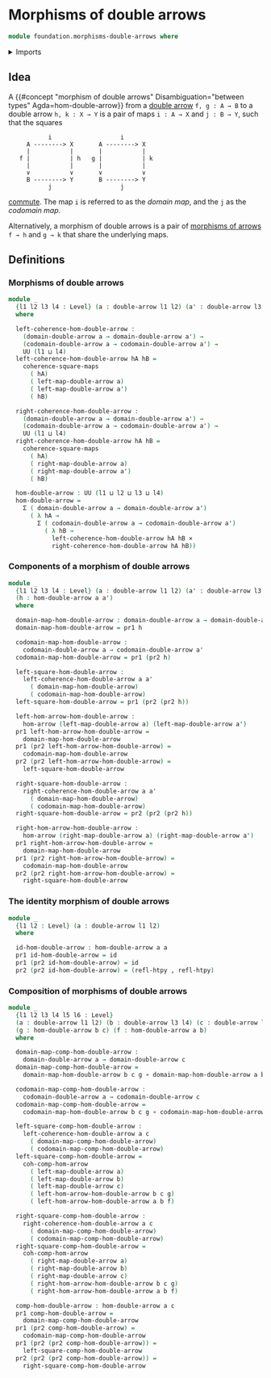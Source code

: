 # Morphisms of double arrows

```agda
module foundation.morphisms-double-arrows where
```

<details><summary>Imports</summary>

```agda
open import foundation.cartesian-product-types
open import foundation.commuting-squares-of-maps
open import foundation.dependent-pair-types
open import foundation.double-arrows
open import foundation.function-types
open import foundation.homotopies
open import foundation.morphisms-arrows
open import foundation.universe-levels
```

</details>

## Idea

A
{{#concept "morphism of double arrows" Disambiguation="between types" Agda=hom-double-arrow}}
from a [double arrow](foundation.double-arrows.md) `f, g : A → B` to a double
arrow `h, k : X → Y` is a pair of maps `i : A → X` and `j : B → Y`, such that
the squares

```text
           i                   i
     A --------> X       A --------> X
     |           |       |           |
   f |           | h   g |           | k
     |           |       |           |
     ∨           ∨       ∨           ∨
     B --------> Y       B --------> Y
           j                   j
```

[commute](foundation-core.commuting-squares-of-maps.md). The map `i` is referred
to as the _domain map_, and the `j` as the _codomain map_.

Alternatively, a morphism of double arrows is a pair of
[morphisms of arrows](foundation.morphisms-arrows.md) `f → h` and `g → k` that
share the underlying maps.

## Definitions

### Morphisms of double arrows

```agda
module _
  {l1 l2 l3 l4 : Level} (a : double-arrow l1 l2) (a' : double-arrow l3 l4)
  where

  left-coherence-hom-double-arrow :
    (domain-double-arrow a → domain-double-arrow a') →
    (codomain-double-arrow a → codomain-double-arrow a') →
    UU (l1 ⊔ l4)
  left-coherence-hom-double-arrow hA hB =
    coherence-square-maps
      ( hA)
      ( left-map-double-arrow a)
      ( left-map-double-arrow a')
      ( hB)

  right-coherence-hom-double-arrow :
    (domain-double-arrow a → domain-double-arrow a') →
    (codomain-double-arrow a → codomain-double-arrow a') →
    UU (l1 ⊔ l4)
  right-coherence-hom-double-arrow hA hB =
    coherence-square-maps
      ( hA)
      ( right-map-double-arrow a)
      ( right-map-double-arrow a')
      ( hB)

  hom-double-arrow : UU (l1 ⊔ l2 ⊔ l3 ⊔ l4)
  hom-double-arrow =
    Σ ( domain-double-arrow a → domain-double-arrow a')
      ( λ hA →
        Σ ( codomain-double-arrow a → codomain-double-arrow a')
          ( λ hB →
            left-coherence-hom-double-arrow hA hB ×
            right-coherence-hom-double-arrow hA hB))
```

### Components of a morphism of double arrows

```agda
module _
  {l1 l2 l3 l4 : Level} (a : double-arrow l1 l2) (a' : double-arrow l3 l4)
  (h : hom-double-arrow a a')
  where

  domain-map-hom-double-arrow : domain-double-arrow a → domain-double-arrow a'
  domain-map-hom-double-arrow = pr1 h

  codomain-map-hom-double-arrow :
    codomain-double-arrow a → codomain-double-arrow a'
  codomain-map-hom-double-arrow = pr1 (pr2 h)

  left-square-hom-double-arrow :
    left-coherence-hom-double-arrow a a'
      ( domain-map-hom-double-arrow)
      ( codomain-map-hom-double-arrow)
  left-square-hom-double-arrow = pr1 (pr2 (pr2 h))

  left-hom-arrow-hom-double-arrow :
    hom-arrow (left-map-double-arrow a) (left-map-double-arrow a')
  pr1 left-hom-arrow-hom-double-arrow =
    domain-map-hom-double-arrow
  pr1 (pr2 left-hom-arrow-hom-double-arrow) =
    codomain-map-hom-double-arrow
  pr2 (pr2 left-hom-arrow-hom-double-arrow) =
    left-square-hom-double-arrow

  right-square-hom-double-arrow :
    right-coherence-hom-double-arrow a a'
      ( domain-map-hom-double-arrow)
      ( codomain-map-hom-double-arrow)
  right-square-hom-double-arrow = pr2 (pr2 (pr2 h))

  right-hom-arrow-hom-double-arrow :
    hom-arrow (right-map-double-arrow a) (right-map-double-arrow a')
  pr1 right-hom-arrow-hom-double-arrow =
    domain-map-hom-double-arrow
  pr1 (pr2 right-hom-arrow-hom-double-arrow) =
    codomain-map-hom-double-arrow
  pr2 (pr2 right-hom-arrow-hom-double-arrow) =
    right-square-hom-double-arrow
```

### The identity morphism of double arrows

```agda
module _
  {l1 l2 : Level} (a : double-arrow l1 l2)
  where

  id-hom-double-arrow : hom-double-arrow a a
  pr1 id-hom-double-arrow = id
  pr1 (pr2 id-hom-double-arrow) = id
  pr2 (pr2 id-hom-double-arrow) = (refl-htpy , refl-htpy)
```

### Composition of morphisms of double arrows

```agda
module _
  {l1 l2 l3 l4 l5 l6 : Level}
  (a : double-arrow l1 l2) (b : double-arrow l3 l4) (c : double-arrow l5 l6)
  (g : hom-double-arrow b c) (f : hom-double-arrow a b)
  where

  domain-map-comp-hom-double-arrow :
    domain-double-arrow a → domain-double-arrow c
  domain-map-comp-hom-double-arrow =
    domain-map-hom-double-arrow b c g ∘ domain-map-hom-double-arrow a b f

  codomain-map-comp-hom-double-arrow :
    codomain-double-arrow a → codomain-double-arrow c
  codomain-map-comp-hom-double-arrow =
    codomain-map-hom-double-arrow b c g ∘ codomain-map-hom-double-arrow a b f

  left-square-comp-hom-double-arrow :
    left-coherence-hom-double-arrow a c
      ( domain-map-comp-hom-double-arrow)
      ( codomain-map-comp-hom-double-arrow)
  left-square-comp-hom-double-arrow =
    coh-comp-hom-arrow
      ( left-map-double-arrow a)
      ( left-map-double-arrow b)
      ( left-map-double-arrow c)
      ( left-hom-arrow-hom-double-arrow b c g)
      ( left-hom-arrow-hom-double-arrow a b f)

  right-square-comp-hom-double-arrow :
    right-coherence-hom-double-arrow a c
      ( domain-map-comp-hom-double-arrow)
      ( codomain-map-comp-hom-double-arrow)
  right-square-comp-hom-double-arrow =
    coh-comp-hom-arrow
      ( right-map-double-arrow a)
      ( right-map-double-arrow b)
      ( right-map-double-arrow c)
      ( right-hom-arrow-hom-double-arrow b c g)
      ( right-hom-arrow-hom-double-arrow a b f)

  comp-hom-double-arrow : hom-double-arrow a c
  pr1 comp-hom-double-arrow =
    domain-map-comp-hom-double-arrow
  pr1 (pr2 comp-hom-double-arrow) =
    codomain-map-comp-hom-double-arrow
  pr1 (pr2 (pr2 comp-hom-double-arrow)) =
    left-square-comp-hom-double-arrow
  pr2 (pr2 (pr2 comp-hom-double-arrow)) =
    right-square-comp-hom-double-arrow
```
